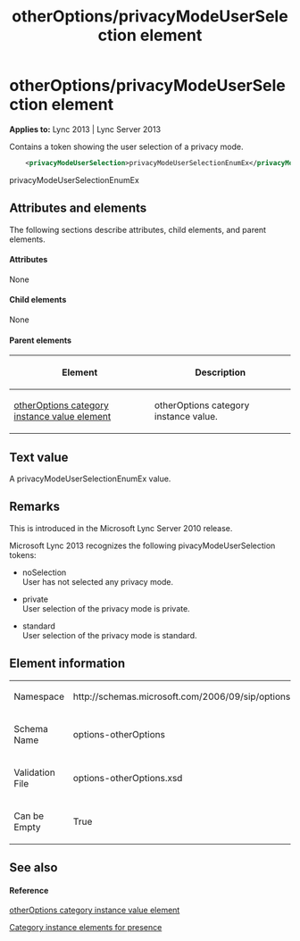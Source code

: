 ﻿---
title: otherOptions/privacyModeUserSelection element
TOCTitle: otherOptions/privacyModeUserSelection element
ms:assetid: f84dbfdb-ea55-46c7-b939-f3a1b01f793a
ms:mtpsurl: https://msdn.microsoft.com/en-us/library/Dn454770(v=office.15)
ms:contentKeyID: 57093657
ms.date: 07/24/2014
mtps_version: v=office.15
dev_langs:
- xml
---

# otherOptions/privacyModeUserSelection element


**Applies to:** Lync 2013 | Lync Server 2013

Contains a token showing the user selection of a privacy mode.

```xml
    <privacyModeUserSelection>privacyModeUserSelectionEnumEx</privacyModeUserSelection>
```

privacyModeUserSelectionEnumEx

## Attributes and elements

The following sections describe attributes, child elements, and parent elements.

#### Attributes

None

#### Child elements

None

#### Parent elements

<table>
<colgroup>
<col style="width: 50%" />
<col style="width: 50%" />
</colgroup>
<thead>
<tr class="header">
<th><p>Element</p></th>
<th><p>Description</p></th>
</tr>
</thead>
<tbody>
<tr class="odd">
<td><p><a href="otheroptions-category-instance-value-element.md">otherOptions category instance value element</a></p></td>
<td><p>otherOptions category instance value.</p></td>
</tr>
</tbody>
</table>


## Text value

A privacyModeUserSelectionEnumEx value.

## Remarks

This is introduced in the Microsoft Lync Server 2010 release.

Microsoft Lync 2013 recognizes the following pivacyModeUserSelection tokens:

  - noSelection  
    User has not selected any privacy mode.

  - private  
    User selection of the privacy mode is private.

  - standard  
    User selection of the privacy mode is standard.

## Element information

<table>
<colgroup>
<col style="width: 50%" />
<col style="width: 50%" />
</colgroup>
<tbody>
<tr class="odd">
<td><p>Namespace</p></td>
<td><p>http://schemas.microsoft.com/2006/09/sip/options/otherOptions</p></td>
</tr>
<tr class="even">
<td><p>Schema Name</p></td>
<td><p>options-otherOptions</p></td>
</tr>
<tr class="odd">
<td><p>Validation File</p></td>
<td><p>options-otherOptions.xsd</p></td>
</tr>
<tr class="even">
<td><p>Can be Empty</p></td>
<td><p>True</p></td>
</tr>
</tbody>
</table>


## See also

#### Reference

[otherOptions category instance value element](otheroptions-category-instance-value-element.md)

[Category instance elements for presence](category-instance-elements-for-presence.md)

